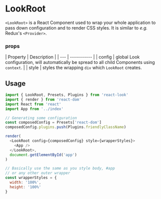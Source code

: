 # LookRoot

`<LookRoot>` is a React Component used to wrap your whole application to pass down configuration and to render CSS styles. It is similar to *e.g.* Redux's `<Provider>`.<br>

### props
| Property | Description |
| ---  | ----------- |
| config | global Look configuration, will automatically be spread to all child Components using `context`. |
| style | styles the wrapping `div` which `LookRoot` creates.

## Usage
```javascript
import { LookRoot, Presets, Plugins } from 'react-look'
import { render } from 'react-dom'
import React from 'react'
import App from '../index'

// Generating some configuration
const composedConfig = Presets['react-dom']
composedConfig.plugins.push(Plugins.friendlyClassName)

render(
  <LookRoot config={composedConfig} style={wrapperStyles}>
    <App />
  </LookRoot>,
  document.getElementById('app')
)

// Basically use the same as you style body, #app
// or any other outer wrapper
const wrapperStyles = {
  width: '100%',
  height: '100%'
}
```
